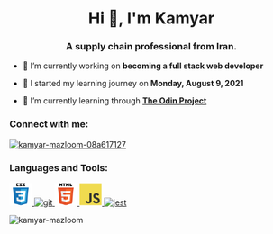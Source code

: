 <h1 align="center">Hi 👋, I'm Kamyar</h1>
<h3 align="center">A supply chain professional from Iran.</h3>

- 🔭 I’m currently working on **becoming a full stack web developer**

- 📘 I started my learning journey on **Monday, August 9, 2021**

- 🌱 I’m currently learning through **[The Odin Project](https://www.theodinproject.com/)**

<h3 align="left">Connect with me:</h3>
<p align="left">
<a href="https://linkedin.com/in/kamyar-mazloom-08a617127" target="blank"><img align="center" src="https://raw.githubusercontent.com/rahuldkjain/github-profile-readme-generator/master/src/images/icons/Social/linked-in-alt.svg" alt="kamyar-mazloom-08a617127" height="30" width="40" /></a>
</p>

<h3 align="left">Languages and Tools:</h3>
<p align="left"> <a href="https://www.w3schools.com/css/" target="_blank"> <img src="https://raw.githubusercontent.com/devicons/devicon/master/icons/css3/css3-original-wordmark.svg" alt="css3" width="40" height="40"/> </a> <a href="https://git-scm.com/" target="_blank"> <img src="https://www.vectorlogo.zone/logos/git-scm/git-scm-icon.svg" alt="git" width="40" height="40"/> </a> <a href="https://www.w3.org/html/" target="_blank"> <img src="https://raw.githubusercontent.com/devicons/devicon/master/icons/html5/html5-original-wordmark.svg" alt="html5" width="40" height="40"/> </a> <a href="https://developer.mozilla.org/en-US/docs/Web/JavaScript" target="_blank"> <img src="https://raw.githubusercontent.com/devicons/devicon/master/icons/javascript/javascript-original.svg" alt="javascript" width="40" height="40"/> </a> <a href="https://jestjs.io" target="_blank"> <img src="https://www.vectorlogo.zone/logos/jestjsio/jestjsio-icon.svg" alt="jest" width="40" height="40"/> </a> </p>

<p><img align="left" src="https://github-readme-stats.vercel.app/api/top-langs?username=kamyar-mazloom&show_icons=true&locale=en&layout=compact" alt="kamyar-mazloom" /></p>
